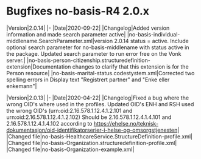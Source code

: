 # Bugfixes no-basis-R4 2.0.x

|Version|2.0.14|
|-
|Date|2020-09-22|
|Changelog|Added version information and made search parameter active|
|no-basis-individual-middlename.SearchParameter.xml|version 2.0.14 status = active. Include optional search parameter for no-basis-middlename with status active in the package. Updated search parameter to run error free on the Vonk server.|
|no-basis-person-citizenship.structuredefinition-extension|Documentation changes to clarify that this extension is for the Person resource|
|no-basis-marital-status.codestystem.xml|Corrected two spelling errors in Display text "Registrert partner" and "Enke eller enkemann"|

|Version|2.0.13|
|-
|Date|2020-04-22|
|Changelog|Fixed a bug where the wrong OID's where used in the profiles. Updated OID's ENH and RSH used the wrong OID's (urn:oid:2.16.578.1.12.4.1.2.101 and urn:oid:2.16.578.1.12.4.1.2.102) Should be 2.16.578.1.12.4.1.4.101 and 2.16.578.1.12.4.1.4.102 according to <https://ehelse.no/teknisk-dokumentasjon/oid-identifikatorserier-i-helse-og-omsorgstjenesten>|
|Changed file|no-basis-HealthcareService.StructureDefinition-profile.xml|
|Changed file|no-basis-Organization.structuredefinition-profile.xml|
|Changed file|no-basis-Organization-example.xml|
